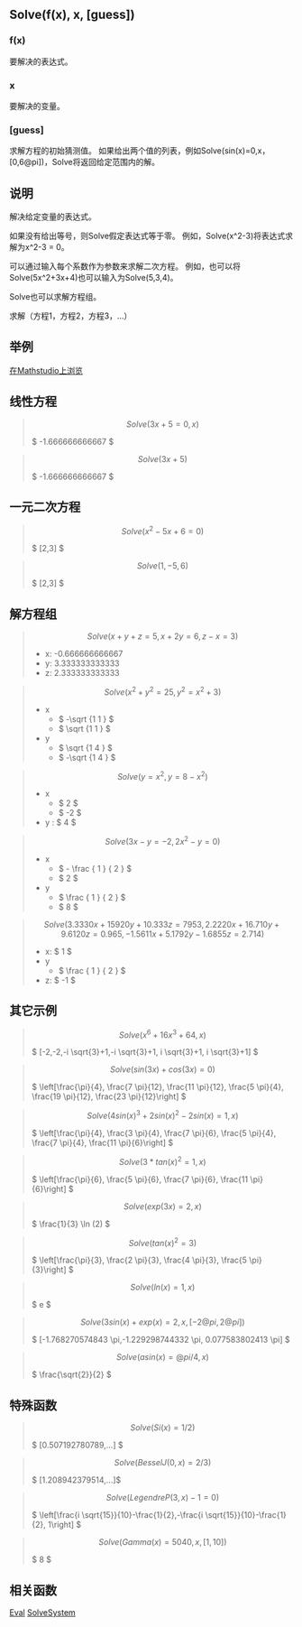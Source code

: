 ## Solve(f(x), x, [guess])

### f(x)

要解决的表达式。

### x

要解决的变量。


### [guess]
求解方程的初始猜测值。 如果给出两个值的列表，例如Solve(sin(x)=0,x，[0,6@pi])，Solve将返回给定范围内的解。


## 说明

解决给定变量的表达式。

如果没有给出等号，则Solve假定表达式等于零。 例如，Solve(x^2-3)将表达式求解为x^2-3 = 0。

可以通过输入每个系数作为参数来求解二次方程。 例如，也可以将Solve(5x^2+3x+4)也可以输入为Solve(5,3,4)。

Solve也可以求解方程组。

求解（方程1，方程2，方程3，...）


## 举例  
[在Mathstudio上浏览](http://mathstud.io/?input[0]=U29sdmUoM3grNT0wLHgp&input[1]=U29sdmUoM3grNSk%3D&input[2]=U29sdmUoeF4yLTV4KzY9MCk%3D&input[3]=U29sdmUoMSwtNSw2KQ%3D%3D&input[4]=U29sdmUoeCt5K3o9NSx4KzJ5PTYsei14PTMp&input[5]=U29sdmUoeF4yK3leMj0yNSwgeV4yPXheMiszKQ%3D%3D&input[6]=U29sdmUoeT14XjIsIHk9OC14XjIp&input[7]=U29sdmUoM3gteT0tMiwgMnheMi15PTAp&input[8]=U29sdmUoMy4zMzMweCsxNTkyMHkrMTAuMzMzej03OTUzLCAyLjIyMjB4KzE2LjcxMHkrOS42MTIwej0wLjk2NSwgLTEuNTYxMXgrNS4xNzkyeS0xLjY4NTV6PTIuNzE0KQ%3D%3D&input[9]=U29sdmUoeF42KzE2eF4zKzY0LHgp&input[10]=U29sdmUoc2luKDN4KStjb3MoM3gpPTAp&input[11]=U29sdmUoNHNpbih4KV4zKzJzaW4oeCleMi0yc2luKHgpPTEseCk%3D&input[12]=U29sdmUoMyp0YW4oeCleMj0xLHgp&input[13]=U29sdmUoZXhwKDN4KT0yLHgp&input[14]=U29sdmUodGFuKHgpXjI9Myk%3D&input[15]=U29sdmUobG4oeCk9MSx4KQ%3D%3D&input[16]=U29sdmUoM3Npbih4KStleHAoeCk9Mix4LFstMkBwaSwyQHBpXSk%3D&input[17]=U29sdmUoYXNpbih4KT1AcGkvNCx4KQ%3D%3D&input[18]=U29sdmUoU2koeCk9MS8yKQ%3D%3D&input[19]=U29sdmUoQmVzc2VsSigwLHgpPTIvMyk%3D&input[20]=U29sdmUoTGVnZW5kcmVQKDMseCktMT0wKQ%3D%3D&input[21]=U29sdmUoR2FtbWEoeCk9NTA0MCx4LFsxLDEwXSk%3D)


## 线性方程


>   ```math
>   Solve(3x+5=0, x)
>   ```
>   $ -1.666666666667 $


>   ```math
>   Solve(3x+5)
>   ```
>   $ -1.666666666667 $


## 一元二次方程



>   ```math
>   Solve(x^2-5x+6=0)
>   ```
>   $ [2,3] $



>   ```math
>   Solve(1, -5, 6)
>   ```
>   $ [2,3] $

## 解方程组


>   ```math
>   Solve(x+y+z=5, x+2y=6, z-x=3)
>   ```
>   + x: -0.666666666667
>   + y: 3.333333333333
>   + z: 2.333333333333



>   ```math
>   Solve(x^2+y^2=25, y^2=x^2+3)
>   ```
>   + x
>      - $ -\sqrt {1 1 }  $
>      - $ \sqrt {1 1 }  $
>   + y
>     - $ \sqrt {1 4 }  $
>     - $ -\sqrt {1 4 }  $


>   ```math
>   Solve(y=x^2, y=8-x^2)
>   ```
>   + x
>      - $ 2  $
>      - $ -2  $
>   + y : $ 4 $



>   ```math
>   Solve(3x-y=-2, 2x^2-y=0)
>   ```
>   + x
>      - $ - \frac { 1 } { 2 }   $
>      - $ 2  $
>   + y
>     - $ \frac { 1 } { 2 }    $
>     - $ 8  $



>   ```math
>   Solve(3.3330x+15920y+10.333z=7953, 2.2220x+16.710y+9.6120z=0.965, -1.5611x+5.1792y-1.6855z=2.714)
>   ```
>   + x: $ 1    $
>   + y
>     - $ \frac { 1 } { 2 }    $
>   + z: $ -1    $


## 其它示例



>   ```math
>   Solve(x^6+16x^3+64, x)
>   ```
>   $ [-2,-2,-i \sqrt{3}+1,-i \sqrt{3}+1, i \sqrt{3}+1, i \sqrt{3}+1] $


>   ```math
>   Solve(sin(3x)+cos(3x)=0)
>   ```
>   $ \left[\frac{\pi}{4}, \frac{7 \pi}{12}, \frac{11 \pi}{12}, \frac{5 \pi}{4}, \frac{19 \pi}{12}, \frac{23 \pi}{12}\right]  $

 
>   ```math
>   Solve(4sin(x)^3+2sin(x)^2-2sin(x)=1, x)
>   ```
>   $ \left[\frac{\pi}{4}, \frac{3 \pi}{4}, \frac{7 \pi}{6}, \frac{5 \pi}{4}, \frac{7 \pi}{4}, \frac{11 \pi}{6}\right] $



 
>   ```math
>   Solve(3*tan(x)^2=1, x)
>   ```
>   $ \left[\frac{\pi}{6}, \frac{5 \pi}{6}, \frac{7 \pi}{6}, \frac{11 \pi}{6}\right] $


 
>   ```math
>   Solve(exp(3x)=2, x)
>   ```
>   $ \frac{1}{3} \ln (2) $

 
>   ```math
>   Solve(tan(x)^2=3)
>   ```
>   $ \left[\frac{\pi}{3}, \frac{2 \pi}{3}, \frac{4 \pi}{3}, \frac{5 \pi}{3}\right] $

 
>   ```math
>   Solve(ln(x)=1, x)
>   ```
>   $ e $

 
>   ```math
>   Solve(3sin(x)+exp(x)=2, x, [-2@pi, 2@pi])
>   ```
>   $ [-1.768270574843 \pi,-1.229298744332 \pi, 0.077583802413 \pi] $

 
>   ```math
>   Solve(asin(x)=@pi/4, x)
>   ```
>   $ \frac{\sqrt{2}}{2} $

## 特殊函数

>   ```math
>   Solve(Si(x)=1/2)
>   ```
>   $ [0.507192780789,...] $

>   ```math
>   Solve(BesselJ(0, x)=2/3)
>   ```
>   $ [1.208942379514,...]$

>   ```math
>   Solve(LegendreP(3, x)-1=0)
>   ```
>   $ \left[\frac{i \sqrt{15}}{10}-\frac{1}{2},-\frac{i \sqrt{15}}{10}-\frac{1}{2}, 1\right] $

>   ```math
>   Solve(Gamma(x)=5040, x, [1, 10])
>   ```
>   $ 8 $

## 相关函数


[Eval](E/Eval)
[SolveSystem](S/SolveSystem)